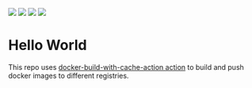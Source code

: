![](https://github.com/whoan/hello-world/workflows/docker-hub/badge.svg?branch=master)
![](https://github.com/whoan/hello-world/workflows/git-hub/badge.svg?branch=master)
![](https://github.com/whoan/hello-world/workflows/docker-compose/badge.svg?branch=master)
![](https://github.com/whoan/hello-world/workflows/aws-ecr/badge.svg?branch=master)

# Hello World

This repo uses [docker-build-with-cache-action action](https://github.com/whoan/docker-build-with-cache-action) to build and push docker images to different registries.
